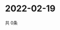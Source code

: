 # 2022-02-19
  共 0条

  <!-- BEGIN -->
  <!-- 最后更新时间Sat Feb 19 2022 11:04:11 GMT+0000 (Coordinated Universal Time) -->
  
  <!-- END -->
  
  